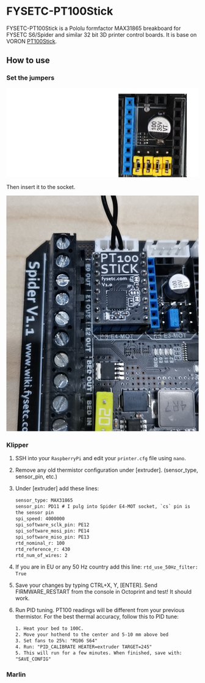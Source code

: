 # FYSETC-PT100Stick
FYSETC-PT100Stick is a Pololu formfactor MAX31865 breakboard for FYSETC S6/Spider and similar 32 bit 3D printer control boards. It is base on VORON [PT100Stick](https://github.com/VoronDesign/Voron-Hardware/tree/master/PT100Stick).

## How to use

### Set the jumpers

![1574477946366](images/jumpers.png)

Then insert it to the socket.

![](images/insertion.jpg)

### Klipper

1. SSH into your `RaspberryPi` and edit your `printer.cfg` file using `nano`.

2. Remove any old thermistor configuration under [extruder]. (sensor_type, sensor_pin, etc.)

3. Under [extruder] add these lines:

   ```
   sensor_type: MAX31865
   sensor_pin: PD11 # I pulg into Spider E4-MOT socket, `cs` pin is the sensor pin
   spi_speed: 4000000
   spi_software_sclk_pin: PE12
   spi_software_mosi_pin: PE14
   spi_software_miso_pin: PE13
   rtd_nominal_r: 100
   rtd_reference_r: 430
   rtd_num_of_wires: 2
   ```

4. If you are in EU or any 50 Hz country add this line: `rtd_use_50Hz_filter: True`

5. Save your changes by typing CTRL+X, Y, [ENTER]. Send FIRMWARE_RESTART from the console in Octoprint and test! It should work.

6. Run PID tuning. PT100 readings will be different from your previous thermistor. For the best thermal accuracy, follow this to PID tune:

   ```
   1. Heat your bed to 100C.
   2. Move your hothend to the center and 5-10 mm above bed
   3. Set fans to 25%: "M106 S64"
   4. Run: "PID_CALIBRATE HEATER=extruder TARGET=245"
   5. This will run for a few minutes. When finished, save with: "SAVE_CONFIG"
   ```

### Marlin

